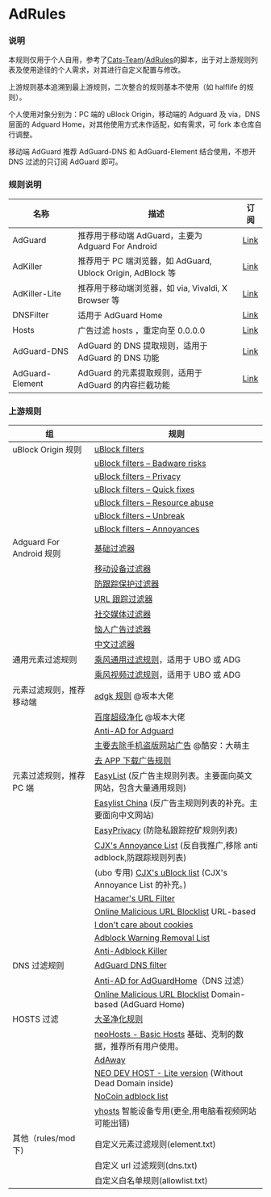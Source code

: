 # AdRules

### 说明

本规则仅用于个人自用，参考了[Cats-Team](https://github.com/Cats-Team)/[AdRules](https://github.com/Cats-Team/AdRules)的脚本，出于对上游规则列表及使用途径的个人需求，对其进行自定义配置与修改。

上游规则基本追溯到最上游规则，二次整合的规则基本不使用（如 halflife 的规则）。

个人使用对象分别为：PC 端的 uBlock Origin，移动端的 Adguard 及 via，DNS 层面的 Adguard Home，对其他使用方式未作适配，如有需求，可 fork 本仓库自行调整。

移动端 AdGuard 推荐 AdGuard-DNS 和 AdGuard-Element 结合使用，不想开 DNS 过滤的只订阅 AdGuard 即可。

### 规则说明

| 名称            | 描述                                                        | 订阅                                                                                  |
| --------------- | ----------------------------------------------------------- | ------------------------------------------------------------------------------------- |
| AdGuard         | 推荐用于移动端 AdGuard，主要为 Adguard For Android          | [Link](https://raw.githubusercontent.com/PhoenixLjw/AdRules/main/adguard.txt)         |
| AdKiller        | 推荐用于 PC 端浏览器，如 AdGuard, Ublock Origin, AdBlock 等 | [Link](https://raw.githubusercontent.com/PhoenixLjw/AdRules/main/filter.txt)          |
| AdKiller-Lite   | 推荐用于移动端浏览器，如 via, Vivaldi, X Browser 等         | [Link](https://raw.githubusercontent.com/PhoenixLjw/AdRules/main/filter-lite.txt)     |
| DNSFilter       | 适用于 AdGuard Home                                         | [Link](https://raw.githubusercontent.com/PhoenixLjw/AdRules/main/dns.txt)             |
| Hosts           | 广告过滤 hosts ，重定向至 0.0.0.0                           | [Link](https://raw.githubusercontent.com/PhoenixLjw/AdRules/main/hosts.txt)           |
| AdGuard-DNS     | AdGuard 的 DNS 提取规则，适用于 AdGuard 的 DNS 功能         | [Link](https://raw.githubusercontent.com/PhoenixLjw/AdRules/main/adguard-dns.txt)     |
| AdGuard-Element | AdGuard 的元素提取规则，适用于 AdGuard 的内容拦截功能       | [Link](https://raw.githubusercontent.com/PhoenixLjw/AdRules/main/adguard-element.txt) |

### 上游规则

| 组                       | 规则                                                                                                                                              |
| ------------------------ | ------------------------------------------------------------------------------------------------------------------------------------------------- |
| uBlock Origin 规则       | [uBlock filters](https://raw.githubusercontent.com/uBlockOrigin/uAssets/master/filters/filters.txt)                                               |
|                          | [uBlock filters – Badware risks](https://raw.githubusercontent.com/uBlockOrigin/uAssets/master/filters/badware.txt)                               |
|                          | [uBlock filters – Privacy](https://raw.githubusercontent.com/uBlockOrigin/uAssets/master/filters/privacy.txt)                                     |
|                          | [uBlock filters – Quick fixes](https://raw.githubusercontent.com/uBlockOrigin/uAssets/master/filters/quick-fixes.txt)                             |
|                          | [uBlock filters – Resource abuse](https://raw.githubusercontent.com/uBlockOrigin/uAssets/master/filters/resource-abuse.txt)                       |
|                          | [uBlock filters – Unbreak](https://raw.githubusercontent.com/uBlockOrigin/uAssets/master/filters/unbreak.txt)                                     |
|                          | [uBlock filters – Annoyances](https://raw.githubusercontent.com/uBlockOrigin/uAssets/master/filters/annoyances.txt)                               |
| Adguard For Android 规则 | [基础过滤器](https://filters.adtidy.org/android/filters/2_optimized.txt)                                                                          |
|                          | [移动设备过滤器](https://filters.adtidy.org/android/filters/11_optimized.txt)                                                                     |
|                          | [防跟踪保护过滤器](https://filters.adtidy.org/android/filters/3_optimized.txt)                                                                    |
|                          | [URL 跟踪过滤器](https://filters.adtidy.org/android/filters/17_optimized.txt)                                                                     |
|                          | [社交媒体过滤器](https://filters.adtidy.org/android/filters/4_optimized.txt)                                                                      |
|                          | [恼人广告过滤器](https://filters.adtidy.org/android/filters/14_optimized.txt)                                                                     |
|                          | [中文过滤器](https://filters.adtidy.org/android/filters/224_optimized.txt)                                                                        |
| 通用元素过滤规则         | [乘风通用过滤规则](https://raw.githubusercontent.com/xinggsf/Adblock-Plus-Rule/master/rule.txt)，适用于 UBO 或 ADG                                |
|                          | [乘风视频过滤规则](https://raw.githubusercontent.com/xinggsf/Adblock-Plus-Rule/master/mv.txt)，适用于 UBO 或 ADG                                  |
| 元素过滤规则，推荐移动端 | [adgk 规则](https://raw.githubusercontent.com/banbendalao/ADgk/master/ADgk.txt) @坂本大佬                                                         |
|                          | [百度超级净化](https://raw.githubusercontent.com/banbendalao/ADgk/master/kill-baidu-ad.txt) @坂本大佬                                             |
|                          | [Anti-AD for Adguard](https://raw.githubusercontent.com/privacy-protection-tools/anti-AD/master/anti-ad-adguard.txt)                              |
|                          | [主要去除手机盗版网站广告](https://raw.githubusercontent.com/damengzhu/banad/main/jiekouAD.txt) @酷安：大萌主                                     |
|                          | [去 APP 下载广告规则](https://raw.githubusercontent.com/Noyllopa/NoAppDownload/master/NoAppDownload.txt)                                          |
| 元素过滤规则，推荐 PC 端 | [EasyList](https://easylist.to/easylist/easylist.txt) (反广告主规则列表。主要面向英文网站，包含大量通用规则)                                      |
|                          | [Easylist China](https://easylist-downloads.adblockplus.org/easylistchina.txt) (反广告主规则列表的补充。主要面向中文网站)                         |
|                          | [EasyPrivacy](https://easylist.to/easylist/easyprivacy.txt) (防隐私跟踪挖矿规则列表)                                                              |
|                          | [CJX's Annoyance List](https://raw.githubusercontent.com/cjx82630/cjxlist/master/cjx-annoyance.txt) (反自我推广,移除 anti adblock,防跟踪规则列表) |
|                          | (ubo 专用) [CJX's uBlock list](https://raw.githubusercontent.com/cjx82630/cjxlist/master/cjx-ublock.txt) (CJX's Annoyance List 的补充。)          |
|                          | [Hacamer's URL Filter](https://raw.githubusercontent.com/Cats-Team/AdRule/main/url-filter.txt)                                                    |
|                          | [Online Malicious URL Blocklist](https://curben.gitlab.io/malware-filter/urlhaus-filter-online.txt) URL-based                                     |
|                          | [I don't care about cookies](https://www.i-dont-care-about-cookies.eu/abp/)                                                                       |
|                          | [Adblock Warning Removal List](https://easylist-downloads.adblockplus.org/antiadblockfilters.txt)                                                 |
|                          | [Anti-Adblock Killer](https://raw.githubusercontent.com/reek/anti-adblock-killer/master/anti-adblock-killer-filters.txt)                          |
| DNS 过滤规则             | [AdGuard DNS filter](https://adguardteam.github.io/AdGuardSDNSFilter/Filters/filter.txt)                                                          |
|                          | [Anti-AD for AdGuardHome](https://raw.githubusercontent.com/privacy-protection-tools/anti-AD/master/anti-ad-easylist.txt)（DNS 过滤）             |
|                          | [Online Malicious URL Blocklist](https://curben.gitlab.io/malware-filter/urlhaus-filter-agh-online.txt) Domain-based (AdGuard Home)               |
| HOSTS 过滤               | [大圣净化规则](https://raw.githubusercontent.com/jdlingyu/ad-wars/master/hosts)                                                                   |
|                          | [neoHosts - Basic Hosts](https://cdn.jsdelivr.net/gh/neoFelhz/neohosts@gh-pages/basic/hosts.txt) 基础、克制的数据，推荐所有用户使用。             |
|                          | [AdAway](https://adaway.org/hosts.txt)                                                                                                            |
|                          | [NEO DEV HOST - Lite version](https://raw.githubusercontent.com/neodevpro/neodevhost/master/lite_host) (Without Dead Domain inside)               |
|                          | [NoCoin adblock list](https://raw.githubusercontent.com/hoshsadiq/adblock-nocoin-list/master/hosts.txt)                                           |
|                          | [yhosts](https://raw.githubusercontent.com/VeleSila/yhosts/master/hosts) 智能设备专用(更全,用电脑看视频网站可能出错)                              |
| 其他（rules/mod 下)      | 自定义元素过滤规则(element.txt)                                                                                                                   |
|                          | 自定义 url 过滤规则(dns.txt)                                                                                                                      |
|                          | 自定义白名单规则(allowlist.txt)                                                                                                                   |

